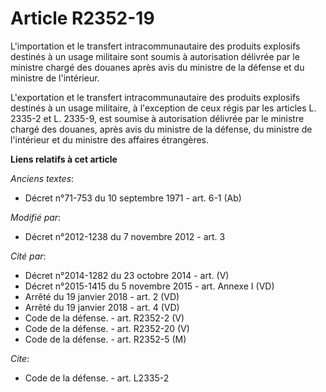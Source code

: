 # Article R2352-19

L'importation et le transfert intracommunautaire des produits explosifs destinés à un usage militaire sont soumis à
autorisation délivrée par le ministre chargé des douanes après avis du ministre de la défense et du ministre de l'intérieur. 

L'exportation et le transfert intracommunautaire des produits explosifs destinés à un usage militaire, à l'exception de ceux
régis par les articles L. 2335-2 et L. 2335-9, est soumise à autorisation délivrée par le ministre chargé des douanes, après
avis du ministre de la défense, du ministre de l'intérieur et du ministre des affaires étrangères.

**Liens relatifs à cet article**

_Anciens textes_:

  - Décret n°71-753 du 10 septembre 1971 - art. 6-1 (Ab)

_Modifié par_:

  - Décret n°2012-1238 du 7 novembre 2012 - art. 3

_Cité par_:

  - Décret n°2014-1282 du 23 octobre 2014 - art. (V)
  - Décret n°2015-1415 du 5 novembre 2015 - art. Annexe I (VD)
  - Arrêté du 19 janvier 2018 - art. 2 (VD)
  - Arrêté du 19 janvier 2018 - art. 4 (VD)
  - Code de la défense. - art. R2352-2 (V)
  - Code de la défense. - art. R2352-20 (V)
  - Code de la défense. - art. R2352-5 (M)

_Cite_:

  - Code de la défense. - art. L2335-2
